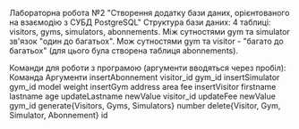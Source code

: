 Лабораторна робота №2 "Створення додатку бази даних, орієнтованого на взаємодію з СУБД PostgreSQL"
Структура бази даних: 4 таблиці: visitors, gyms, simulators, abonnements. Між сутностями gym та simulator
зв'язок "один до багатьох". Мож сутностями gym та visitor - "багато до багатьох" (для цього була
створена таблиця abonnements).

Команди для роботи з програмою (аргументи вводяться через пробіл):
Команда              Аргументи
insertAbonnement   visitor_id gym_id
insertSimulator    gym_id model weight
insertGym address  area fee
insertVisitor      firstname lastname age
updateLastname     newValue visitor_id
updateFee newValue gym_id
generate{Visitors, Gyms, Simulators} number
delete{Visitor, Gym, Simulator, Abonnement} id
